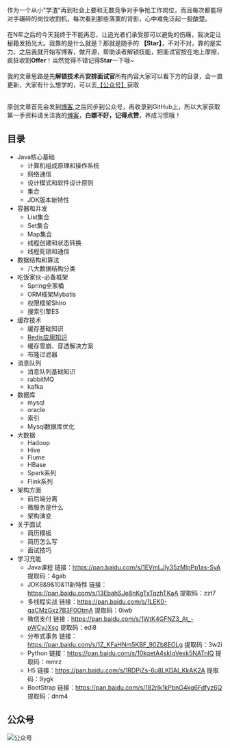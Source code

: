 作为一个从小"学渣"再到社会上要和无数竞争对手争抢工作岗位，而且每次都能将对手碾碎的岗位收割机，每次看到那些落寞的背影，心中难免泛起一股酸楚。<br/><br/>
在N年之后的今天我终于不能再忍，让追光者们承受那可以避免的伤痛，我决定让秘籍发扬光大。我靠的是什么就是？那就是随手的 **【Star】**，不对不对，靠的是实力，之后我就开始写博客，做开源，帮助读者解锁技能，把面试官按在地上摩擦，疯狂收割**Offer**！当然觉得不错记得**Star**一下哦~<br/><br/>
我的文章思路是先**解锁技术**再**安排面试官**所有内容大家可以看下方的目录，会一直更新，大家有什么想学的，可以去<a href="#gongzhonghao">【公众号】</a>获取<br/><br/>

原创文章首先会发到[博客](https://blog.csdn.net/qq_36386908),之后同步到公众号，再收录到GitHub上，所以大家获取第一手资料请关注我的[博客](https://blog.csdn.net/qq_36386908)，<b>白嫖不好，记得点赞</b>，养成习惯哦！

## 目录
* Java核心基础
  * 计算机组成原理和操作系统
  * 网络通信
  * 设计模式和软件设计原则
  * 集合
  * JDK版本新特性
* 容器和并发
  * List集合
  * Set集合
  * Map集合
  * 线程创建和状态转换
  * 线程死锁和通信
* 数据结构和算法
  * 八大数据结构分类
* 吃饭家伙-必备框架
  * Spring全家桶
  * ORM框架Mybatis
  * 权限框架Shiro
  * 搜索引擎ES
* 缓存技术
  * 缓存基础知识
  * [Redis应用知识](https://blog.csdn.net/qq_36386908/category_9512251.html)
  * 缓存雪崩、穿透解决方案
  * 布隆过滤器
* 消息队列
  * 消息队列基础知识
  * rabbitMQ
  * kafka
* 数据库
  * mysql
  * oracle
  * 索引
  * Mysql数据库优化
* 大数据
  * Hadoop
  * Hive
  * Flume
  * HBase
  * Spark系列
  * Flink系列
* 架构方面
  * 前后端分离
  * 微服务是什么
  * 架构演变
* 关于面试
  * 简历模板
  * 简历怎么写
  * 面试技巧
* 学习充能
  * Java课程
    链接：https://pan.baidu.com/s/1EVmLJly35zMlpPp1as-SyA 
    提取码：4gab
  * JDK8&9&10&11新特性
    链接：https://pan.baidu.com/s/13EbahSJe8nKgTxTqzhTKaA 
    提取码：zzt7
  * 多线程实战
    链接：https://pan.baidu.com/s/1LEK0-qaCMzGxz7B3F0OtmA 
    提取码：0iwb
  * 微信支付
    链接：https://pan.baidu.com/s/1WtK4GFNZ3_At_-pWCyJXsg 
    提取码：edl8
  * 分布式事务
    链接：https://pan.baidu.com/s/1Z_KFaHNm5KBF_90Zb8EOLg 
    提取码：3w2i 
  * Python
    链接：https://pan.baidu.com/s/10kqetA4skIqVexk5NATnlQ 
    提取码：mmrz
  * H5
    链接：https://pan.baidu.com/s/1RDPjZs-6u8LKDAI_KkAK2A 
    提取码：9ygk
  * BootStrap
    链接：https://pan.baidu.com/s/182rlk1kPbnG4kg6Fdfyz6Q 
    提取码：dnm4
    
## <a name="gongzhonghao">公众号</a>
![公众号](https://github.com/stt0626/JavaGreat/blob/master/base/%E5%85%AC%E4%BC%97%E5%8F%B7.jpg)
